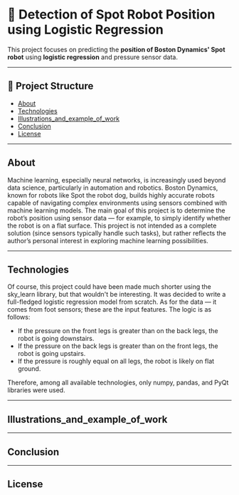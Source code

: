 # 🤖 Detection of Spot Robot Position using Logistic Regression

This project focuses on predicting the **position of Boston Dynamics' Spot robot** using **logistic regression** and pressure sensor data.

---
## 📂 Project Structure
- [About](#about)
- [Technologies](#technologies)
- [Illustrations_and_example_of_work](#illustrations_and_example_of_work)
- [Conclusion](#conclusion)
- [License](#license)

---
## About
Machine learning, especially neural networks, is increasingly used beyond data science, particularly in automation and robotics. Boston Dynamics, known for robots like Spot the robot dog, builds highly accurate robots capable of navigating complex environments using sensors combined with machine learning models. The main goal of this project is to determine the robot’s position using sensor data — for example, to simply identify whether the robot is on a flat surface. This project is not intended as a complete solution (since sensors typically handle such tasks), but rather reflects the author’s personal interest in exploring machine learning possibilities.

---
## Technologies
Of course, this project could have been made much shorter using the sky_learn library, but that wouldn't be interesting. It was decided to write a full-fledged logistic regression model from scratch.
As for the data — it comes from foot sensors; these are the input features. The logic is as follows:
- If the pressure on the front legs is greater than on the back legs, the robot is going downstairs.
- If the pressure on the back legs is greater than on the front legs, the robot is going upstairs.
- If the pressure is roughly equal on all legs, the robot is likely on flat ground.

Therefore, among all available technologies, only numpy, pandas, and PyQt libraries were used.


---
## Illustrations_and_example_of_work



---
## Conclusion



---
## License
